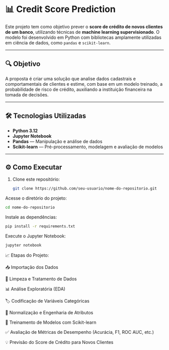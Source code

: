 # 📊 Credit Score Prediction

Este projeto tem como objetivo prever o **score de crédito de novos clientes de um banco**, utilizando técnicas de **machine learning supervisionado**. O modelo foi desenvolvido em Python com bibliotecas amplamente utilizadas em ciência de dados, como `pandas` e `scikit-learn`.

---

## 🔍 Objetivo

A proposta é criar uma solução que analise dados cadastrais e comportamentais de clientes e estime, com base em um modelo treinado, a probabilidade de risco de crédito, auxiliando a instituição financeira na tomada de decisões.

---

## 🛠️ Tecnologias Utilizadas

- **Python 3.12**
- **Jupyter Notebook**
- **Pandas** — Manipulação e análise de dados
- **Scikit-learn** — Pré-processamento, modelagem e avaliação de modelos
---

## ⚙️ Como Executar

1. Clone este repositório:
   ```bash
   git clone https://github.com/seu-usuario/nome-do-repositorio.git
   ```
Acesse o diretório do projeto:
```bash
cd nome-do-repositorio
```
Instale as dependências:
```bash
pip install -r requirements.txt
```
Execute o Jupyter Notebook:
```bash
jupyter notebook
```

📈 Etapas do Projeto:

📥 Importação dos Dados

🧼 Limpeza e Tratamento de Dados

📊 Análise Exploratória (EDA)

🏷️ Codificação de Variáveis Categóricas

📐 Normalização e Engenharia de Atributos

🧠 Treinamento de Modelos com Scikit-learn

✅ Avaliação de Métricas de Desempenho (Acurácia, F1, ROC AUC, etc.)

💡 Previsão do Score de Crédito para Novos Clientes
